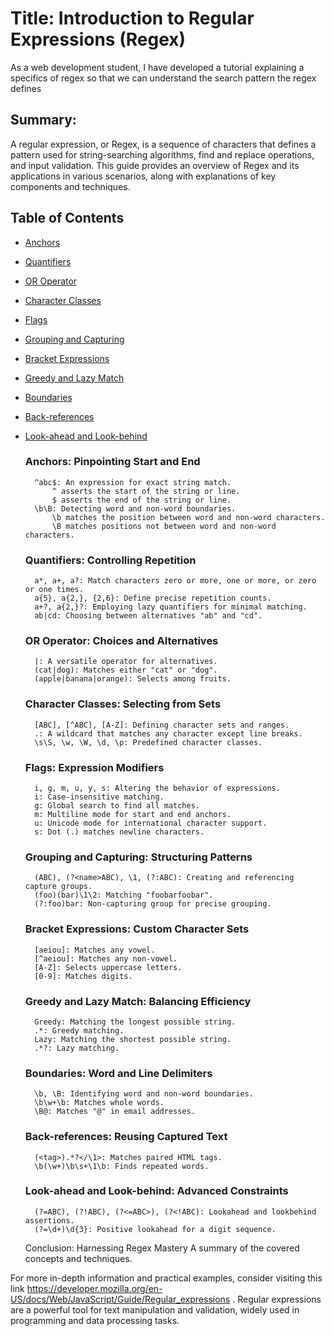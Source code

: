 # Title: Introduction to Regular Expressions (Regex)

As a web development student, I have developed a tutorial explaining a specifics of regex so that we can understand the search pattern the regex defines

## Summary:
A regular expression, or Regex, is a sequence of characters that defines a pattern used for string-searching algorithms, find and replace operations, and input validation. This guide provides an overview of Regex and its applications in various scenarios, along with explanations of key components and techniques.

## Table of Contents

- [Anchors](#anchors)
- [Quantifiers](#quantifiers)
- [OR Operator](#or-operator)
- [Character Classes](#character-classes)
- [Flags](#flags)
- [Grouping and Capturing](#grouping-and-capturing)
- [Bracket Expressions](#bracket-expressions)
- [Greedy and Lazy Match](#greedy-and-lazy-match)
- [Boundaries](#boundaries)
- [Back-references](#back-references)
- [Look-ahead and Look-behind](#look-ahead-and-look-behind)

    ### Anchors: Pinpointing Start and End
        ^abc$: An expression for exact string match.
            ^ asserts the start of the string or line.
            $ asserts the end of the string or line.
        \b\B: Detecting word and non-word boundaries.
            \b matches the position between word and non-word characters.
            \B matches positions not between word and non-word characters.

    ### Quantifiers: Controlling Repetition
        a*, a+, a?: Match characters zero or more, one or more, or zero or one times.
        a{5}, a{2,}, {2,6}: Define precise repetition counts.
        a+?, a{2,}?: Employing lazy quantifiers for minimal matching.
        ab|cd: Choosing between alternatives "ab" and "cd".

    ### OR Operator: Choices and Alternatives
        |: A versatile operator for alternatives.
        (cat|dog): Matches either "cat" or "dog".
        (apple|banana|orange): Selects among fruits.

    ### Character Classes: Selecting from Sets
        [ABC], [^ABC], [A-Z]: Defining character sets and ranges.
        .: A wildcard that matches any character except line breaks.
        \s\S, \w, \W, \d, \p: Predefined character classes.

    ### Flags: Expression Modifiers
        i, g, m, u, y, s: Altering the behavior of expressions.
        i: Case-insensitive matching.
        g: Global search to find all matches.
        m: Multiline mode for start and end anchors.
        u: Unicode mode for international character support.
        s: Dot (.) matches newline characters.

    ### Grouping and Capturing: Structuring Patterns
        (ABC), (?<name>ABC), \1, (?:ABC): Creating and referencing capture groups.
        (foo)(bar)\1\2: Matching "foobarfoobar".
        (?:foo)bar: Non-capturing group for precise grouping.

    ### Bracket Expressions: Custom Character Sets
        [aeiou]: Matches any vowel.
        [^aeiou]: Matches any non-vowel.
        [A-Z]: Selects uppercase letters.
        [0-9]: Matches digits.

    ### Greedy and Lazy Match: Balancing Efficiency
        Greedy: Matching the longest possible string.
        .*: Greedy matching.
        Lazy: Matching the shortest possible string.
        .*?: Lazy matching.

    ### Boundaries: Word and Line Delimiters
        \b, \B: Identifying word and non-word boundaries.
        \b\w+\b: Matches whole words.
        \B@: Matches "@" in email addresses.

    ### Back-references: Reusing Captured Text
        (<tag>).*?</\1>: Matches paired HTML tags.
        \b(\w+)\b\s+\1\b: Finds repeated words.

    ### Look-ahead and Look-behind: Advanced Constraints
        (?=ABC), (?!ABC), (?<=ABC>), (?<!ABC): Lookahead and lookbehind assertions.
        (?=\d+)\d{3}: Positive lookahead for a digit sequence.

    Conclusion: Harnessing Regex Mastery
        A summary of the covered concepts and techniques.

For more in-depth information and practical examples, consider visiting this link https://developer.mozilla.org/en-US/docs/Web/JavaScript/Guide/Regular_expressions . Regular expressions are a powerful tool for text manipulation and validation, widely used in programming and data processing tasks.
